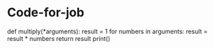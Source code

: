 # Code-for-job
def multiply(*arguments):
    result = 1
    for numbers in arguments:
        result = result * numbers
    return result
print()
